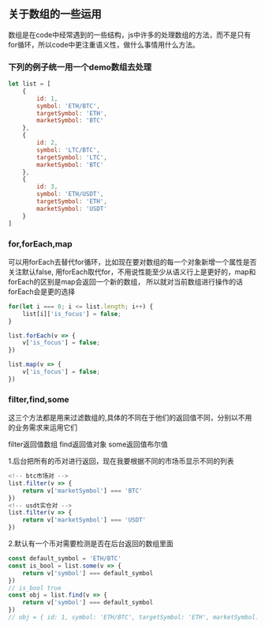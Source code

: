 ## 关于数组的一些运用

数组是在code中经常遇到的一些结构，js中许多的处理数组的方法，而不是只有for循环，所以code中更注重语义性，做什么事情用什么方法。

### 下列的例子统一用一个demo数组去处理
```js
let list = [
    {   
        id: 1,
        symbol: 'ETH/BTC',
        targetSymbol: 'ETH',
        marketSymbol: 'BTC'
    },
    {   
        id: 2,
        symbol: 'LTC/BTC',
        targetSymbol: 'LTC',
        marketSymbol: 'BTC'
    },
    {   
        id: 3,
        symbol: 'ETH/USDT',
        targetSymbol: 'ETH',
        marketSymbol: 'USDT'
    }
]
```

### for,forEach,map
可以用forEach去替代for循环，比如现在要对数组的每一个对象新增一个属性是否关注默认false,
用forEach取代for，不用说性能至少从语义行上是更好的，map和forEach的区别是map会返回一个新的数组，
所以就对当前数组进行操作的话forEach会是更的选择

```js
for(let i === 0; i <= list.length; i++) {
    list[i]['is_focus'] = false;
}

list.forEach(v => {
    v['is_focus'] = false;
})

list.map(v => {
    v['is_focus'] = false;
})

```

### filter,find,some
这三个方法都是用来过滤数组的,具体的不同在于他们的返回值不同，分别以不用的业务需求来运用它们

filter返回值数组
find返回值对象
some返回值布尔值

1.后台把所有的币对进行返回，现在我要根据不同的市场币显示不同的列表

```js
<!-- btc市场对 -->
list.filter(v => {
    return v['marketSymbol'] === 'BTC'
})
<!-- usdt实仓对 -->
list.filter(v => {
    return v['marketSymbol'] === 'USDT'
})
```

2.默认有一个币对需要检测是否在后台返回的数组里面

```js
const default_symbol = 'ETH/BTC'
const is_bool = list.some(v => {
    return v['symbol'] === default_symbol
})
// is_bool true
const obj = list.find(v => {
    return v['symbol'] === default_symbol
})
// obj = { id: 1, symbol: 'ETH/BTC', targetSymbol: 'ETH', marketSymbol: 'BTC'}
```
